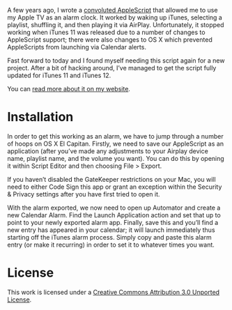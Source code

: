 A few years ago, I wrote a [convoluted AppleScript](https://bendodson.com/weblog/2011/01/10/the-airplay-alarm-clock-turning-an-apple-tv-or-airport-express-into-an-alarm-clock-with-applescript/) that allowed me to use my Apple TV as an alarm clock. It worked by waking up iTunes, selecting a playlist, shuffling it, and then playing it via AirPlay. Unfortunately, it stopped working when iTunes 11 was released due to a number of changes to AppleScript support; there were also changes to OS X which prevented AppleScripts from launching via Calendar alerts.

Fast forward to today and I found myself needing this script again for a new project. After a bit of hacking around, I’ve managed to get the script fully updated for iTunes 11 and iTunes 12.

You can [read more about it on my website](https://bendodson.com/weblog/2016/05/12/airplay-alarm-clock-with-itunes-12/).

Installation
============

In order to get this working as an alarm, we have to jump through a number of hoops on OS X El Capitan. Firstly, we need to save our AppleScript as an application (after you’ve made any adjustments to your Airplay device name, playlist name, and the volume you want). You can do this by opening it within Script Editor and then choosing File > Export.

If you haven’t disabled the GateKeeper restrictions on your Mac, you will need to either Code Sign this app or grant an exception within the Security & Privacy settings after you have first tried to open it.

With the alarm exported, we now need to open up Automator and create a new Calendar Alarm. Find the Launch Application action and set that up to point to your newly exported alarm app. Finally, save this and you’ll find a new entry has appeared in your calendar; it will launch immediately thus starting off the iTunes alarm process. Simply copy and paste this alarm entry (or make it recurring) in order to set it to whatever times you want.

License
=======

This work is licensed under a [Creative Commons Attribution 3.0 Unported License](http://creativecommons.org/licenses/by/3.0/).

